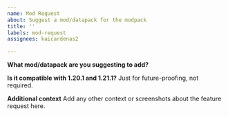 ```yaml
---
name: Mod Request
about: Suggest a mod/datapack for the modpack
title: ''
labels: mod-request
assignees: kaicardenas2

---
```


**What mod/datapack are you suggesting to add?**

**Is it compatible with 1.20.1 and 1.21.1?**
Just for future-proofing, not required.

**Additional context**
Add any other context or screenshots about the feature request here.
